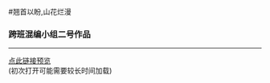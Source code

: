#翘首以盼,山花烂漫  
### 跨班混编小组二号作品  
***
 [点此链接预览](https://chinese-gemini-star.github.io/Looking-forward-to-the-beautiful-flowers/)  
(初次打开可能需要较长时间加载)